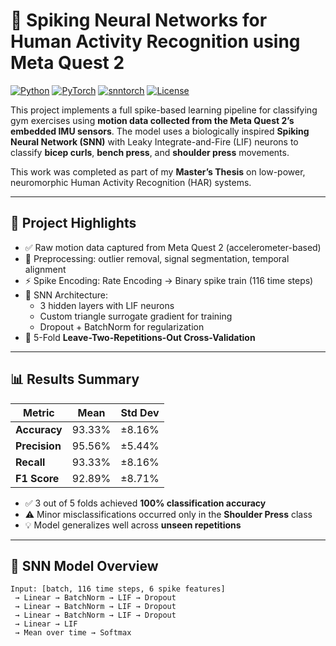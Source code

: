 # 🧠 Spiking Neural Networks for Human Activity Recognition using Meta Quest 2

[![Python](https://img.shields.io/badge/Python-3.10-blue)](https://www.python.org/)
[![PyTorch](https://img.shields.io/badge/PyTorch-2.0-EE4C2C?logo=pytorch)](https://pytorch.org/)
[![snntorch](https://img.shields.io/badge/snntorch-0.6.0-orange)](https://snntorch.readthedocs.io)
[![License](https://img.shields.io/badge/license-MIT-green)](./LICENSE)

This project implements a full spike-based learning pipeline for classifying gym exercises using **motion data collected from the Meta Quest 2’s embedded IMU sensors**. The model uses a biologically inspired **Spiking Neural Network (SNN)** with Leaky Integrate-and-Fire (LIF) neurons to classify **bicep curls**, **bench press**, and **shoulder press** movements.

This work was completed as part of my **Master’s Thesis** on low-power, neuromorphic Human Activity Recognition (HAR) systems.

---

## 🚀 Project Highlights

- ✅ Raw motion data captured from Meta Quest 2 (accelerometer-based)
- 🧹 Preprocessing: outlier removal, signal segmentation, temporal alignment
- ⚡ Spike Encoding: Rate Encoding → Binary spike train (116 time steps)
- 🧠 SNN Architecture:
  - 3 hidden layers with LIF neurons
  - Custom triangle surrogate gradient for training
  - Dropout + BatchNorm for regularization
- 🔁 5-Fold **Leave-Two-Repetitions-Out Cross-Validation**

---

## 📊 Results Summary

| Metric       | Mean     | Std Dev  |
|--------------|----------|----------|
| **Accuracy** | 93.33%   | ±8.16%   |
| **Precision**| 95.56%   | ±5.44%   |
| **Recall**   | 93.33%   | ±8.16%   |
| **F1 Score** | 92.89%   | ±8.71%   |

- ✅ 3 out of 5 folds achieved **100% classification accuracy**
- ⚠️ Minor misclassifications occurred only in the **Shoulder Press** class
- 💡 Model generalizes well across **unseen repetitions**

---

## 🧠 SNN Model Overview

```text
Input: [batch, 116 time steps, 6 spike features]
 → Linear → BatchNorm → LIF → Dropout
 → Linear → BatchNorm → LIF → Dropout
 → Linear → BatchNorm → LIF → Dropout
 → Linear → LIF
 → Mean over time → Softmax
